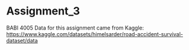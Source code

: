 # Assignment_3
BABI 4005
Data for this assignment came from Kaggle: https://www.kaggle.com/datasets/himelsarder/road-accident-survival-dataset/data
